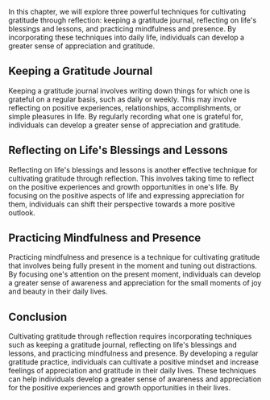 
In this chapter, we will explore three powerful techniques for cultivating gratitude through reflection: keeping a gratitude journal, reflecting on life's blessings and lessons, and practicing mindfulness and presence. By incorporating these techniques into daily life, individuals can develop a greater sense of appreciation and gratitude.

Keeping a Gratitude Journal
---------------------------

Keeping a gratitude journal involves writing down things for which one is grateful on a regular basis, such as daily or weekly. This may involve reflecting on positive experiences, relationships, accomplishments, or simple pleasures in life. By regularly recording what one is grateful for, individuals can develop a greater sense of appreciation and gratitude.

Reflecting on Life's Blessings and Lessons
------------------------------------------

Reflecting on life's blessings and lessons is another effective technique for cultivating gratitude through reflection. This involves taking time to reflect on the positive experiences and growth opportunities in one's life. By focusing on the positive aspects of life and expressing appreciation for them, individuals can shift their perspective towards a more positive outlook.

Practicing Mindfulness and Presence
-----------------------------------

Practicing mindfulness and presence is a technique for cultivating gratitude that involves being fully present in the moment and tuning out distractions. By focusing one's attention on the present moment, individuals can develop a greater sense of awareness and appreciation for the small moments of joy and beauty in their daily lives.

Conclusion
----------

Cultivating gratitude through reflection requires incorporating techniques such as keeping a gratitude journal, reflecting on life's blessings and lessons, and practicing mindfulness and presence. By developing a regular gratitude practice, individuals can cultivate a positive mindset and increase feelings of appreciation and gratitude in their daily lives. These techniques can help individuals develop a greater sense of awareness and appreciation for the positive experiences and growth opportunities in their lives.
